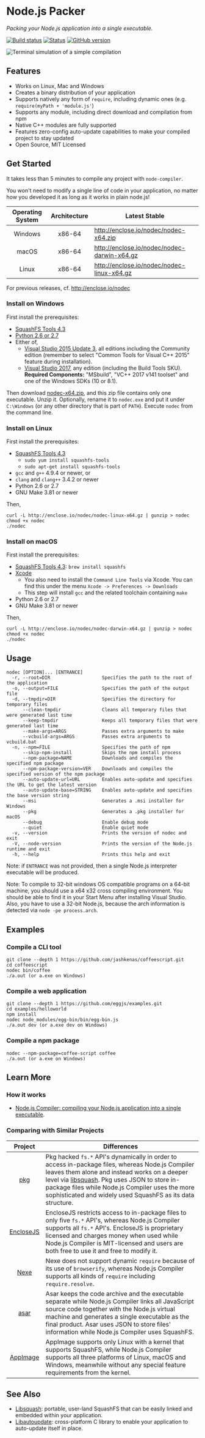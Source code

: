 # Node.js Packer

*Packing your Node.js application into a single executable.*

[![Build status](https://ci.appveyor.com/api/projects/status/appwi7yrdntwuv3k/branch/master?svg=true)](https://ci.appveyor.com/project/pmq20/node-compiler/branch/master)
[![Status](https://travis-ci.org/pmq20/node-compiler.svg?branch=master)](https://travis-ci.org/pmq20/node-compiler)
[![GitHub version](https://badge.fury.io/gh/pmq20%2Fnode-compiler.svg)](https://badge.fury.io/gh/pmq20%2Fnode-compiler)

![Terminal simulation of a simple compilation](https://github.com/pmq20/node-compiler/raw/master/doc/nodec.gif)

## Features

- Works on Linux, Mac and Windows
- Creates a binary distribution of your application
- Supports natively any form of `require`, including dynamic ones (e.g. `require(myPath + 'module.js'`)
- Supports any module, including direct download and compilation from npm
- Native C++ modules are fully supported
- Features zero-config auto-update capabilities to make your compiled project to stay updated
- Open Source, MIT Licensed

## Get Started

It takes less than 5 minutes to compile any project with `node-compiler`.

You won't need to modify a single line of code in your application, no matter how you developed it as long as it works in plain node.js!

|    Operating System   | Architecture |           Latest&#160;Stable                 |
|:---------------------:|:------------:|----------------------------------------------|
|        Windows        |    x86-64    | http://enclose.io/nodec/nodec-x64.zip        |
|         macOS         |    x86-64    | http://enclose.io/nodec/nodec-darwin-x64.gz  |
|         Linux         |    x86-64    | http://enclose.io/nodec/nodec-linux-x64.gz   |

For previous releases, cf. http://enclose.io/nodec

### Install on Windows

First install the prerequisites:

* [SquashFS Tools 4.3](https://github.com/pmq20/squashfuse/files/691217/sqfs43-win32.zip)
* [Python 2.6 or 2.7](https://www.python.org/downloads/)
* Either of,
  - [Visual Studio 2015 Update 3](https://www.visualstudio.com/), all editions
  including the Community edition (remember to select
  "Common Tools for Visual C++ 2015" feature during installation).
  - [Visual Studio 2017](https://www.visualstudio.com/downloads/), any edition (including the Build Tools SKU).
  __Required Components:__ "MSbuild", "VC++ 2017 v141 toolset" and one of the Windows SDKs (10 or 8.1).

Then download [nodec-x64.zip](http://enclose.io/nodec/nodec-x64.zip), and this zip file contains only one executable. Unzip it. Optionally, rename it to `nodec.exe` and put it under `C:\Windows` (or any other directory that is part of `PATH`). Execute `nodec` from the command line.

### Install on Linux

First install the prerequisites:

* [SquashFS Tools 4.3](http://squashfs.sourceforge.net/)
  - `sudo yum install squashfs-tools`
  - `sudo apt-get install squashfs-tools`
* `gcc` and `g++` 4.9.4 or newer, or
* `clang` and `clang++` 3.4.2 or newer
* Python 2.6 or 2.7
* GNU Make 3.81 or newer

Then,

    curl -L http://enclose.io/nodec/nodec-linux-x64.gz | gunzip > nodec
    chmod +x nodec
    ./nodec
    
### Install on macOS

First install the prerequisites:

* [SquashFS Tools 4.3](http://squashfs.sourceforge.net/): `brew install squashfs`
* [Xcode](https://developer.apple.com/xcode/download/)
  * You also need to install the `Command Line Tools` via Xcode. You can find
    this under the menu `Xcode -> Preferences -> Downloads`
  * This step will install `gcc` and the related toolchain containing `make`
* Python 2.6 or 2.7
* GNU Make 3.81 or newer

Then,

    curl -L http://enclose.io/nodec/nodec-darwin-x64.gz | gunzip > nodec
    chmod +x nodec
    ./nodec

## Usage

    nodec [OPTION]... [ENTRANCE]
      -r, --root=DIR                   Specifies the path to the root of the application
      -o, --output=FILE                Specifies the path of the output file
      -d, --tmpdir=DIR                 Specifies the directory for temporary files
          --clean-tmpdir               Cleans all temporary files that were generated last time
          --keep-tmpdir                Keeps all temporary files that were generated last time
          --make-args=ARGS             Passes extra arguments to make
          --vcbuild-args=ARGS          Passes extra arguments to vcbuild.bat
      -n, --npm=FILE                   Specifies the path of npm
          --skip-npm-install           Skips the npm install process
          --npm-package=NAME           Downloads and compiles the specified npm package
          --npm-package-version=VER    Downloads and compiles the specified version of the npm package
          --auto-update-url=URL        Enables auto-update and specifies the URL to get the latest version
          --auto-update-base=STRING    Enables auto-update and specifies the base version string
          --msi                        Generates a .msi installer for Windows
          --pkg                        Generates a .pkg installer for macOS
          --debug                      Enable debug mode
          --quiet                      Enable quiet mode
      -v, --version                    Prints the version of nodec and exit
      -V, --node-version               Prints the version of the Node.js runtime and exit
      -h, --help                       Prints this help and exit

Note: if `ENTRANCE` was not provided, then a single Node.js interpreter executable will be produced.

Note: To compile to 32-bit windows OS compatible programs on a 64-bit machine, you should use a x64 x32 cross compiling environment. You should be able to find it in your Start Menu after installing Visual Studio. Also, you have to use a 32-bit Node.js, because the arch information is detected via `node -pe process.arch`.

## Examples

### Compile a CLI tool

    git clone --depth 1 https://github.com/jashkenas/coffeescript.git
    cd coffeescript
    nodec bin/coffee
    ./a.out (or a.exe on Windows)

### Compile a web application

    git clone --depth 1 https://github.com/eggjs/examples.git
    cd examples/helloworld
    npm install
    nodec node_modules/egg-bin/bin/egg-bin.js
    ./a.out dev (or a.exe dev on Windows)

### Compile a npm package

    nodec --npm-package=coffee-script coffee
    ./a.out (or a.exe on Windows)

## Learn More

### How it works

- [Node.js Compiler: compiling your Node.js application into a single executable](https://speakerdeck.com/pmq20/node-dot-js-compiler-compiling-your-node-dot-js-application-into-a-single-executable).

### Comparing with Similar Projects

|            Project                       | Differences                                                                                                                                                                                                                                                                                                                                             |
|:----------------------------------------:|---------------------------------------------------------------------------------------------------------------------------------------------------------------------------------------------------------------------------------------------------------------------------------------------------------------------------------------------------------|
| [pkg](https://github.com/zeit/pkg)       | Pkg hacked `fs.*` API's dynamically in order to access in-package files, whereas Node.js Compiler leaves them alone and instead works on a deeper level via [libsquash](https://github.com/pmq20/libsquash). Pkg uses JSON to store in-package files while Node.js Compiler uses the more sophisticated and widely used SquashFS as its data structure. |
| [EncloseJS](http://enclosejs.com/)       | EncloseJS restricts access to in-package files to only five `fs.*` API's, whereas Node.js Compiler supports all `fs.*` API's. EncloseJS is proprietary licensed and charges money when used while Node.js Compiler is MIT-licensed and users are both free to use it and free to modify it.                                                             |
| [Nexe](https://github.com/nexe/nexe)     | Nexe does not support dynamic `require` because of its use of `browserify`, whereas Node.js Compiler supports all kinds of `require` including `require.resolve`.                                                                                                                                                                                       |
| [asar](https://github.com/electron/asar) | Asar keeps the code archive and the executable separate while Node.js Compiler links all JavaScript source code together with the Node.js virtual machine and generates a single executable as the final product. Asar uses JSON to store files' information while Node.js Compiler uses SquashFS.                                                      |
| [AppImage](http://appimage.org/)         | AppImage supports only Linux with a kernel that supports SquashFS, while Node.js Compiler supports all three platforms of Linux, macOS and Windows, meanwhile without any special feature requirements from the kernel.                                                                                                                                 |

## See Also

- [Libsquash](https://github.com/pmq20/libsquash): portable, user-land SquashFS that can be easily linked and embedded within your application.
- [Libautoupdate](https://github.com/pmq20/libautoupdate): cross-platform C library to enable your application to auto-update itself in place.
